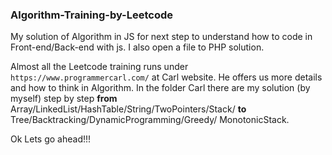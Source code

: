 ### Algorithm-Training-by-Leetcode

My solution of Algorithm in JS for next step to understand how to code in Front-end/Back-end with js. 
I also open a file to PHP solution. 

Almost all the Leetcode training runs under `https://www.programmercarl.com/` at Carl website. He offers us more details and how to think in Algorithm. In the folder Carl there are my solution (by myself) step by step **from** Array/LinkedList/HashTable/String/TwoPointers/Stack/ **to** Tree/Backtracking/DynamicProgramming/Greedy/ MonotonicStack.

Ok Lets go ahead!!!
